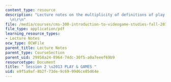 ```yaml
---
content_type: resource
description: "Lecture notes on the multiplicity of definitions of play and games.\r\
  \n\r\n"
file: /media/courses/cms-300-introduction-to-videogame-studies-fall-2011/e9f5a9af8b2f73de9c6999d6ce85d64e_MITCMS_300F11_session_2.pdf
file_type: application/pdf
learning_resource_types:
- Lecture Notes
ocw_type: OCWFile
parent_title: Lecture Notes
parent_type: CourseSection
parent_uid: 29958a24-8964-74dc-30f5-a0a7eeef69b9
resourcetype: Document
title: " Session 2 \u2013 PLAY & GAMES "
uid: e9f5a9af-8b2f-73de-9c69-99d6ce85d64e
---
```

